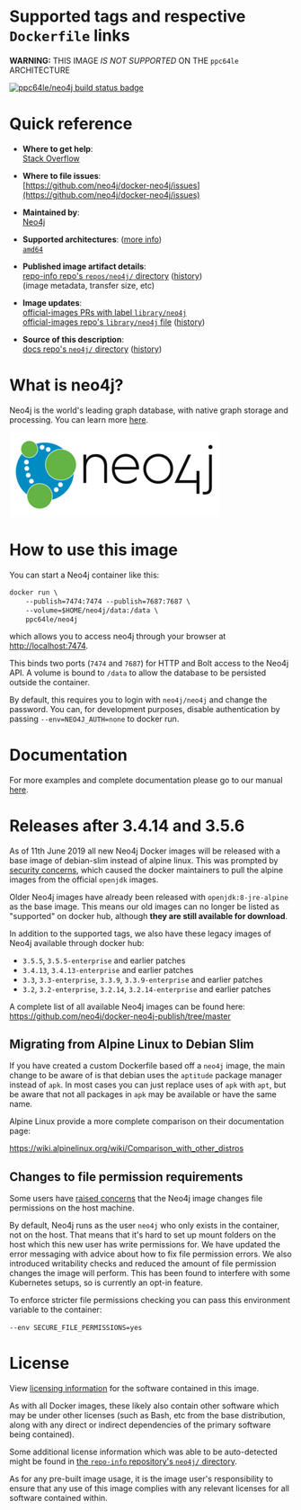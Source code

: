 <!--

********************************************************************************

WARNING:

    DO NOT EDIT "neo4j/README.md"

    IT IS AUTO-GENERATED

    (from the other files in "neo4j/" combined with a set of templates)

********************************************************************************

-->

# Supported tags and respective `Dockerfile` links

**WARNING:** THIS IMAGE *IS NOT SUPPORTED* ON THE `ppc64le` ARCHITECTURE

[![ppc64le/neo4j build status badge](https://img.shields.io/jenkins/s/https/doi-janky.infosiftr.net/job/multiarch/job/ppc64le/job/neo4j.svg?label=ppc64le/neo4j%20%20build%20job)](https://doi-janky.infosiftr.net/job/multiarch/job/ppc64le/job/neo4j/)

# Quick reference

-	**Where to get help**:  
	[Stack Overflow](http://stackoverflow.com/questions/tagged/neo4j)

-	**Where to file issues**:  
	[https://github.com/neo4j/docker-neo4j/issues](https://github.com/neo4j/docker-neo4j/issues)

-	**Maintained by**:  
	[Neo4j](https://github.com/neo4j/docker-neo4j)

-	**Supported architectures**: ([more info](https://github.com/docker-library/official-images#architectures-other-than-amd64))  
	[`amd64`](https://hub.docker.com/r/amd64/neo4j/)

-	**Published image artifact details**:  
	[repo-info repo's `repos/neo4j/` directory](https://github.com/docker-library/repo-info/blob/master/repos/neo4j) ([history](https://github.com/docker-library/repo-info/commits/master/repos/neo4j))  
	(image metadata, transfer size, etc)

-	**Image updates**:  
	[official-images PRs with label `library/neo4j`](https://github.com/docker-library/official-images/pulls?q=label%3Alibrary%2Fneo4j)  
	[official-images repo's `library/neo4j` file](https://github.com/docker-library/official-images/blob/master/library/neo4j) ([history](https://github.com/docker-library/official-images/commits/master/library/neo4j))

-	**Source of this description**:  
	[docs repo's `neo4j/` directory](https://github.com/docker-library/docs/tree/master/neo4j) ([history](https://github.com/docker-library/docs/commits/master/neo4j))

# What is neo4j?

Neo4j is the world's leading graph database, with native graph storage and processing. You can learn more [here](http://neo4j.com/developer).

![logo](https://raw.githubusercontent.com/docker-library/docs/2289fb3b561c63750032ac74ff65034c0e486072/neo4j/logo.png)

# How to use this image

You can start a Neo4j container like this:

```console
docker run \
    --publish=7474:7474 --publish=7687:7687 \
    --volume=$HOME/neo4j/data:/data \
    ppc64le/neo4j
```

which allows you to access neo4j through your browser at [http://localhost:7474](http://localhost:7474).

This binds two ports (`7474` and `7687`) for HTTP and Bolt access to the Neo4j API. A volume is bound to `/data` to allow the database to be persisted outside the container.

By default, this requires you to login with `neo4j/neo4j` and change the password. You can, for development purposes, disable authentication by passing `--env=NEO4J_AUTH=none` to docker run.

# Documentation

For more examples and complete documentation please go to our manual [here](https://neo4j.com/docs/operations-manual/current/docker/introduction/).

# Releases after 3.4.14 and 3.5.6

As of 11th June 2019 all new Neo4j Docker images will be released with a base image of debian-slim instead of alpine linux. This was prompted by [security concerns](https://github.com/docker-library/openjdk/issues/320), which caused the docker maintainers to pull the alpine images from the official `openjdk` images.

Older Neo4j images have already been released with `openjdk:8-jre-alpine` as the base image. This means our old images can no longer be listed as "supported" on docker hub, although **they are still available for download**.

In addition to the supported tags, we also have these legacy images of Neo4j available through docker hub:

-	`3.5.5`, `3.5.5-enterprise` and earlier patches
-	`3.4.13`, `3.4.13-enterprise` and earlier patches
-	`3.3`, `3.3-enterprise`, `3.3.9`, `3.3.9-enterprise` and earlier patches
-	`3.2`, `3.2-enterprise`, `3.2.14`, `3.2.14-enterprise` and earlier patches

A complete list of all available Neo4j images can be found here: https://github.com/neo4j/docker-neo4j-publish/tree/master

## Migrating from Alpine Linux to Debian Slim

If you have created a custom Dockerfile based off a `neo4j` image, the main change to be aware of is that debian uses the `aptitude` package manager instead of `apk`. In most cases you can just replace uses of `apk` with `apt`, but be aware that not all packages in `apk` may be available or have the same name.

Alpine Linux provide a more complete comparison on their documentation page:

https://wiki.alpinelinux.org/wiki/Comparison_with_other_distros

## Changes to file permission requirements

Some users have [raised concerns](https://github.com/neo4j/docker-neo4j/issues/130) that the Neo4j image changes file permissions on the host machine.

By default, Neo4j runs as the user `neo4j` who only exists in the container, not on the host. That means that it's hard to set up mount folders on the host which this new user has write permissions for. We have updated the error messaging with advice about how to fix file permission errors. We also introduced writability checks and reduced the amount of file permission changes the image will perform. This has been found to interfere with some Kubernetes setups, so is currently an opt-in feature.

To enforce stricter file permissions checking you can pass this environment variable to the container:

`--env SECURE_FILE_PERMISSIONS=yes`

# License

View [licensing information](https://neo4j.com/licensing) for the software contained in this image.

As with all Docker images, these likely also contain other software which may be under other licenses (such as Bash, etc from the base distribution, along with any direct or indirect dependencies of the primary software being contained).

Some additional license information which was able to be auto-detected might be found in [the `repo-info` repository's `neo4j/` directory](https://github.com/docker-library/repo-info/tree/master/repos/neo4j).

As for any pre-built image usage, it is the image user's responsibility to ensure that any use of this image complies with any relevant licenses for all software contained within.
